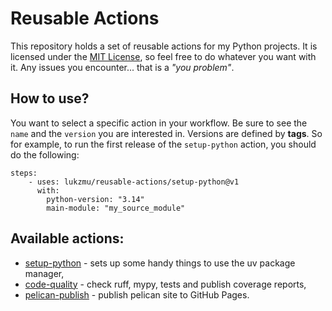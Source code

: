 # Reusable Actions

This repository holds a set of reusable actions for my Python projects. It is licensed under the [MIT License](LICENSE), so feel free to do whatever you want with it. Any issues you encounter... that is a *"you problem"*.

## How to use?

You want to select a specific action in your workflow. Be sure to see the `name` and the `version` you are interested in. Versions are defined by **tags**. So for example, to run the first release of the `setup-python` action, you should do the following:

```
steps:
    - uses: lukzmu/reusable-actions/setup-python@v1
      with:
        python-version: "3.14"
        main-module: "my_source_module"
```

## Available actions:

- [setup-python](setup-python/action.yml) - sets up some handy things to use the uv package manager,
- [code-quality](code-quality/action.yml) - check ruff, mypy, tests and publish coverage reports,
- [pelican-publish](pelican-publish/action.yml) - publish pelican site to GitHub Pages.
